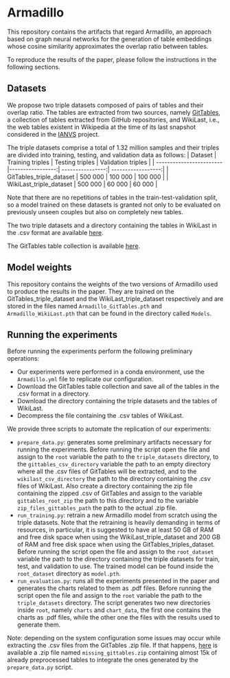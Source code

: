 # Armadillo
This repository contains the artifacts that regard Armadillo, an approach based on graph neural networks for the generation of table embeddings whose cosine similarity approximates the overlap ratio between tables.

To reproduce the results of the paper, please follow the instructions in the following sections.

## Datasets
We propose two triple datasets composed of pairs of tables and their overlap ratio. The tables are extracted from two sources, namely [GitTables](https://github.com/madelonhulsebos/gittables), a collection of tables extracted from GitHub repositories, and WikiLast, i.e., the web tables existent in Wikipedia at the time of its last snapshot considered in the [IANVS](https://hpi.de/naumann/projects/data-profiling-and-analytics/change-exploration.html) project. 

The triple datasets comprise a total of 1.32 million samples and their triples are divided into training, testing, and validation data as follows:
| Dataset                  | Training triples | Testing triples  | Validation triples | 
| ------------------------ |-----------------:| ----------------:| ------------------:|
| GitTables_triple_dataset | 500 000          | 100 000          | 100 000            |
| WikiLast_triple_dataset  | 500 000          | 60 000           | 60 000             |

Note that there are no repetitions of tables in the train-test-validation split, so a model trained on these datasets is granted not only to be evaluated on previously unseen couples but also on completely new tables.

The two triple datasets and a directory containing the tables in WikiLast in the .csv format are available [here](https://my.hidrive.com/share/6tuees3os3).

The GitTables table collection is available [here](https://zenodo.org/records/6515973).

## Model weights
This repository contains the weights of the two versions of Armadillo used to produce the results in the paper. They are trained on the GitTables_triple_dataset and the WikiLast_triple_dataset respectively and are stored in the files named `Armadillo_GitTables.pth` and `Armadillo_WikiLast.pth` that can be found in the directory called `Models`.

## Running the experiments
Before running the experiments perform the following preliminary operations:
* Our experiments were performed in a conda environment, use the `Armadillo.yml` file to replicate our configuration.
* Download the GitTables table collection and save all of the tables in the .csv format in a directory.
* Download the directory containing the triple datasets and the tables of WikiLast.
* Decompress the file containing the .csv tables of WikiLast.

We provide three scripts to automate the replication of our experiments:
* `prepare_data.py`: generates some preliminary artifacts necessary for running the experiments. Before running the script open the file and assign to the `root` variable the path to the `triple_datasets` directory, to the `gittables_csv_directory` variable the path to an empty directory where all the .csv files of GitTables will be extracted, and to the `wikilast_csv_directory` the path to the directory containing the .csv files of WikiLast. Also create a directory containing the zip file containing the zipped .csv of GitTables and assign to the variable `gittables_root_zip` the path to this directory and to the variable `zip_files_gittables_path` the path to the actual .zip file.
* `run_training.py`: retrain a new Armadillo model from scratch using the triple datasets. Note that the retraining is heavily demanding in terms of resources, in particular, it is suggested to have at least 50 GB of RAM and free disk space when using the WikiLast_triple_dataset and 200 GB of RAM and free disk space when using the GitTables_triples_dataset. Before running the script open the file and assign to the `root_dataset` variable the path to the directory containing the triple datasets for train, test, and validation to use. The trained model can be found inside the `root_dataset` directory as `model.pth`.
* `run_evaluation.py`: runs all the experiments presented in the paper and generates the charts related to them as .pdf files. Before running the script open the file and assign to the `root` variable the path to the `triple_datasets` directory. The script generates two new directories inside `root`, namely `charts` and `chart_data`, the first one contains the charts as .pdf files, while the other one the files with the results used to generate them.

Note: depending on the system configuration some issues may occur while extracting the .csv files from the GitTables .zip file. If that happens, [here](https://my.hidrive.com/share/6tuees3os3) is available a .zip file named `missing_gittables.zip` containing almost 15k of already preprocessed tables to integrate the ones generated by the `prepare_data.py` script.
